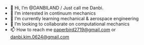 - 👋 Hi, I’m @DANBILAND / Just call me Danbi.
- 👀 I’m interested in continuum mechanics
- 🌱 I’m currently learning mechanical & aerospace engineering
- 💞️ I’m looking to collaborate on computational mechanics
- 📫 How to reach me paperbird2719@gmail.com or danbi.kim.0624@gmail.com

<!---
DANBILAND/DANBILAND is a ✨ special ✨ repository because its `README.md` (this file) appears on your GitHub profile.
You can click the Preview link to take a look at your changes.
--->
